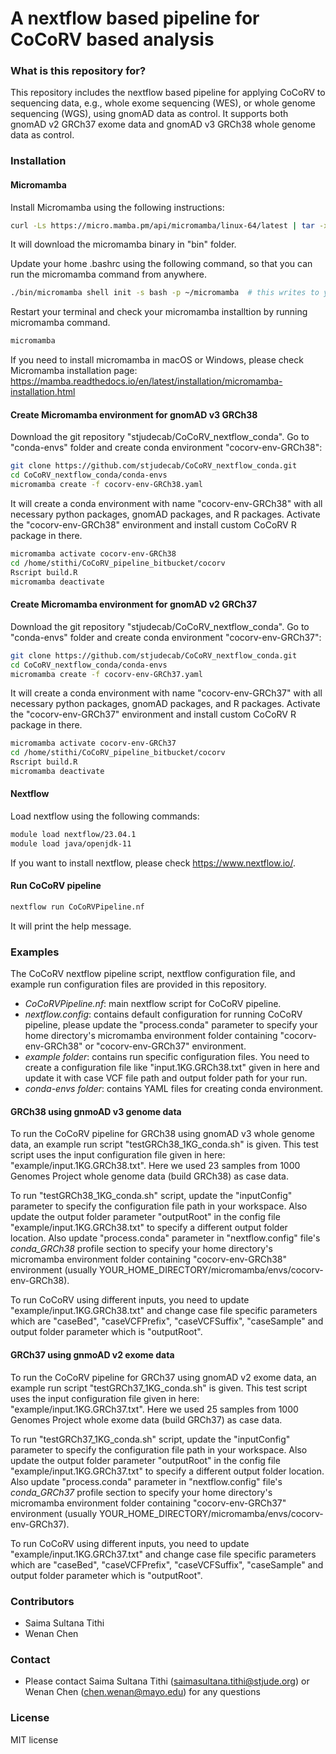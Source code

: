 # A nextflow based pipeline for CoCoRV based analysis #

### What is this repository for? ###
This repository includes the nextflow based pipeline for applying CoCoRV to sequencing data, e.g., whole exome sequencing (WES), or whole genome sequencing (WGS), using gnomAD data as control. It supports both gnomAD v2 GRCh37 exome data and gnomAD v3 GRCh38 whole genome data as control.    

### Installation ###
#### Micromamba ####
Install Micromamba using the following instructions:
```bash
curl -Ls https://micro.mamba.pm/api/micromamba/linux-64/latest | tar -xvj bin/micromamba
```
It will download the micromamba binary in "bin" folder.

Update your home .bashrc using the following command, so that you can run the micromamba command from anywhere.
```bash
./bin/micromamba shell init -s bash -p ~/micromamba  # this writes to your home .bashrc file and creates a micromamba folder in your home directory which will contain all of your conda environments created by micromamba
```
Restart your terminal and check your micromamba installtion by running micromamba command.
```bash
micromamba
```

If you need to install micromamba in macOS or Windows, please check Micromamba installation page: https://mamba.readthedocs.io/en/latest/installation/micromamba-installation.html

#### Create Micromamba environment for gnomAD v3 GRCh38 ####
Download the git repository "stjudecab/CoCoRV_nextflow_conda". Go to "conda-envs" folder and create conda environment "cocorv-env-GRCh38":
```bash
git clone https://github.com/stjudecab/CoCoRV_nextflow_conda.git
cd CoCoRV_nextflow_conda/conda-envs
micromamba create -f cocorv-env-GRCh38.yaml
```
It will create a conda environment with name "cocorv-env-GRCh38" with all necessary python packages, gnomAD packages, and R packages. 
Activate the "cocorv-env-GRCh38" environment and install custom CoCoRV R package in there.
```bash
micromamba activate cocorv-env-GRCh38
cd /home/stithi/CoCoRV_pipeline_bitbucket/cocorv
Rscript build.R
micromamba deactivate
```

#### Create Micromamba environment for gnomAD v2 GRCh37 ####
Download the git repository "stjudecab/CoCoRV_nextflow_conda". Go to "conda-envs" folder and create conda environment "cocorv-env-GRCh37":
```bash
git clone https://github.com/stjudecab/CoCoRV_nextflow_conda.git
cd CoCoRV_nextflow_conda/conda-envs
micromamba create -f cocorv-env-GRCh37.yaml
```
It will create a conda environment with name "cocorv-env-GRCh37" with all necessary python packages, gnomAD packages, and R packages. 
Activate the "cocorv-env-GRCh37" environment and install custom CoCoRV R package in there.
```bash
micromamba activate cocorv-env-GRCh37
cd /home/stithi/CoCoRV_pipeline_bitbucket/cocorv
Rscript build.R
micromamba deactivate
```

#### Nextflow ####
Load nextflow using the following commands:
```bash
module load nextflow/23.04.1
module load java/openjdk-11
```
If you want to install nextflow, please check https://www.nextflow.io/.

#### Run CoCoRV pipeline ####
```bash
nextflow run CoCoRVPipeline.nf
```
It will print the help message.

### Examples ###
The CoCoRV nextflow pipeline script, nextflow configuration file, and example run configuration files are provided in this repository.

* *CoCoRVPipeline.nf*: main nextflow script for CoCoRV pipeline.
* *nextflow.config*: contains default configuration for running CoCoRV pipeline, please update the "process.conda" parameter to specify your home directory's micromamba environment folder containing "cocorv-env-GRCh38" or "cocorv-env-GRCh37" environment.
* *example folder*: contains run specific configuration files. You need to create a configuration file like "input.1KG.GRCh38.txt" given in here and update it with case VCF file path and output folder path for your run.
* *conda-envs folder*: contains YAML files for creating conda environment.

#### GRCh38 using gnmoAD v3 genome data ####
To run the CoCoRV pipeline for GRCh38 using gnomAD v3 whole genome data, an example run script "testGRCh38_1KG_conda.sh" is given. This test script uses the input configuration file given in here: "example/input.1KG.GRCh38.txt". Here we used 23 samples from 1000 Genomes Project whole genome data (build GRCh38) as case data.

To run "testGRCh38_1KG_conda.sh" script, update the "inputConfig" parameter to specify the configuration file path in your workspace. Also update the output folder parameter "outputRoot" in the config file "example/input.1KG.GRCh38.txt" to specify a different output folder location. Also update "process.conda" parameter in "nextflow.config" file's *conda_GRCh38* profile section to specify your home directory's micromamba environment folder containing "cocorv-env-GRCh38" environment (usually YOUR_HOME_DIRECTORY/micromamba/envs/cocorv-env-GRCh38).

To run CoCoRV using different inputs, you need to update "example/input.1KG.GRCh38.txt" and change case file specific parameters which are "caseBed", "caseVCFPrefix", "caseVCFSuffix", "caseSample" and output folder parameter which is "outputRoot".

#### GRCh37 using gnmoAD v2 exome data ####
To run the CoCoRV pipeline for GRCh37 using gnomAD v2 exome data, an example run script "testGRCh37_1KG_conda.sh" is given. This test script uses the input configuration file given in here: "example/input.1KG.GRCh37.txt". Here we used 25 samples from 1000 Genomes Project whole exome data (build GRCh37) as case data.

To run "testGRCh37_1KG_conda.sh" script, update the "inputConfig" parameter to specify the configuration file path in your workspace. Also update the output folder parameter "outputRoot" in the config file "example/input.1KG.GRCh37.txt" to specify a different output folder location. Also update "process.conda" parameter in "nextflow.config" file's *conda_GRCh37* profile section to specify your home directory's micromamba environment folder containing "cocorv-env-GRCh37" environment (usually YOUR_HOME_DIRECTORY/micromamba/envs/cocorv-env-GRCh37).

To run CoCoRV using different inputs, you need to update "example/input.1KG.GRCh37.txt" and change case file specific parameters which are "caseBed", "caseVCFPrefix", "caseVCFSuffix", "caseSample" and output folder parameter which is "outputRoot".

### Contributors ###
* Saima Sultana Tithi
* Wenan Chen

### Contact ###
* Please contact Saima Sultana Tithi (saimasultana.tithi@stjude.org) or Wenan Chen (chen.wenan@mayo.edu) for any questions

### License ###
MIT license

